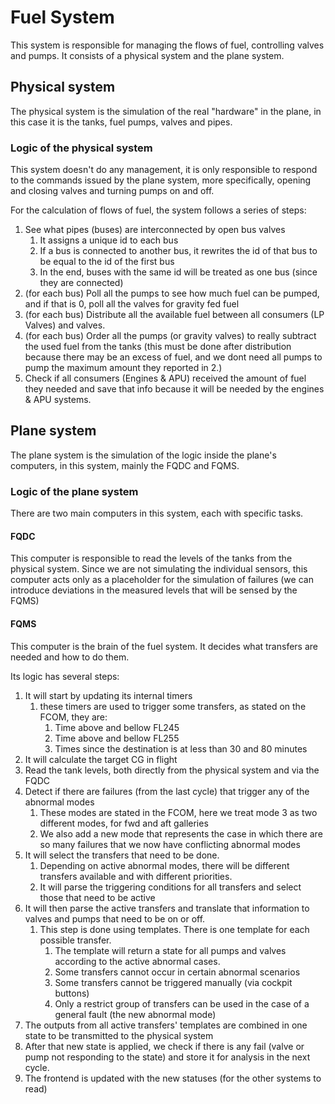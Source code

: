 # Fuel System

This system is responsible for managing the flows of fuel, controlling valves and pumps. It consists of a physical system and the plane system.

## Physical system
The physical system is the simulation of the real "hardware" in the plane, in this case it is the tanks, fuel pumps, valves and pipes.

### Logic of the physical system
This system doesn't do any management, it is only responsible to respond to the commands issued by the plane system, more specifically, opening and closing valves and turning pumps on and off.

For the calculation of flows of fuel, the system follows a series of steps:
1. See what pipes (buses) are interconnected by open bus valves
    1. It assigns a unique id to each bus
    2. If a bus is connected to another bus, it rewrites the id of that bus to be equal to the id of the first bus
    3. In the end, buses with the same id will be treated as one bus (since they are connected)
2. (for each bus) Poll all the pumps to see how much fuel can be pumped, and if that is 0, poll all the valves for gravity fed fuel
3. (for each bus) Distribute all the available fuel between all consumers (LP Valves) and valves.
4. (for each bus) Order all the pumps (or gravity valves) to really subtract the used fuel from the tanks (this must be done after distribution because there may be an excess of fuel, and we dont need all pumps to pump the maximum amount they reported in 2.)
5. Check if all consumers (Engines & APU) received the amount of fuel they needed and save that info because it will be needed by the engines & APU systems.


## Plane system
The plane system is the simulation of the logic inside the plane's computers, in this system, mainly the FQDC and FQMS.

### Logic of the plane system
There are two main computers in this system, each with specific tasks.

#### FQDC
This computer is responsible to read the levels of the tanks from the physical system. Since we are not simulating the individual sensors, this computer acts only as a placeholder for the simulation of failures (we can introduce deviations in the measured levels that will be sensed by the FQMS)

#### FQMS
This computer is the brain of the fuel system. It decides what transfers are needed and how to do them.

Its logic has several steps:
1. It will start by updating its internal timers
    1. these timers are used to trigger some transfers, as stated on the FCOM, they are:
        1. Time above and bellow FL245
        2. Time above and bellow FL255
        3. Times since the destination is at less than 30 and 80 minutes
2. It will calculate the target CG in flight
3. Read the tank levels, both directly from the physical system and via the FQDC
4. Detect if there are failures (from the last cycle) that trigger any of the abnormal modes
    1. These modes are stated in the FCOM, here we treat mode 3 as two different modes, for fwd and aft galleries
    2. We also add a new mode that represents the case in which there are so many failures that we now have conflicting abnormal modes
5. It will select the transfers that need to be done.
    1. Depending on active abnormal modes, there will be different transfers available and with different priorities.
    2. It will parse the triggering conditions for all transfers and select those that need to be active
6. It will then parse the active transfers and translate that information to valves and pumps that need to be on or off.
    1. This step is done using templates. There is one template for each possible transfer.
        1. The template will return a state for all pumps and valves according to the active abnormal cases.
        2. Some transfers cannot occur in certain abnormal scenarios
        3. Some transfers cannot be triggered manually (via cockpit buttons)
        4. Only a restrict group of transfers can be used in the case of a general fault (the new abnormal mode)
7. The outputs from all active transfers' templates are combined in one state to be transmitted to the physical system
8. After that new state is applied, we check if there is any fail (valve or pump not responding to the state) and store it for analysis in the next cycle.
9. The frontend is updated with the new statuses (for the other systems to read)
